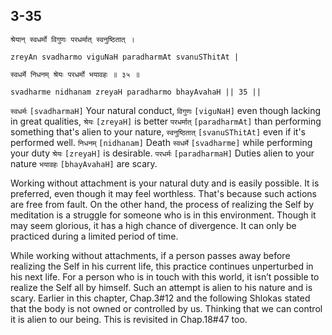 ## 3-35


```shloka-sa
श्रेयान् स्वधर्मो विगुणः परधर्मात् स्वनुष्ठितात् ।
```
```shloka-sa-hk
zreyAn svadharmo viguNaH paradharmAt svanuSThitAt |
```
```shloka-sa
स्वधर्मे निधनम् श्रेयः परधर्मो भयावहः ॥ ३५ ॥
```
```shloka-sa-hk
svadharme nidhanam zreyaH paradharmo bhayAvahaH || 35 ||
```

`स्वधर्मः` `[svadharmaH]` Your natural conduct, `विगुणः` `[viguNaH]` even though lacking in great qualities, `श्रेयः` `[zreyaH]` is better `परधर्मात्` `[paradharmAt]` than performing something that's alien to your nature, `स्वनुष्ठितात्` `[svanuSThitAt]` even if it's performed well. `निधनम्` `[nidhanam]` Death `स्वधर्मे` `[svadharme]` while performing your duty `श्रेयः` `[zreyaH]` is desirable. `परधर्मः` `[paradharmaH]` Duties alien to your nature `भयावहः` `[bhayAvahaH]` are scary.

Working without attachment is your natural duty and is easily possible. It is preferred, even though it may feel worthless. That's because such actions are free from fault.
On the other hand, the process of realizing the Self by meditation is a struggle for someone who is in this environment. Though it may seem glorious, it has a high chance of divergence. It can only be practiced during a limited period of time.



While working without attachments, if a person passes away before realizing the Self in his current life, this practice continues unperturbed in his next life. 
For a person who is in touch with this world, it isn’t possible to realize the Self all by himself. Such an attempt is alien to his nature and is scary.
Earlier in this chapter, Chap.3#12 and the following Shlokas stated that the body is not owned or controlled by us. Thinking that we can control it is alien to our being. This is revisited in Chap.18#47 too.

